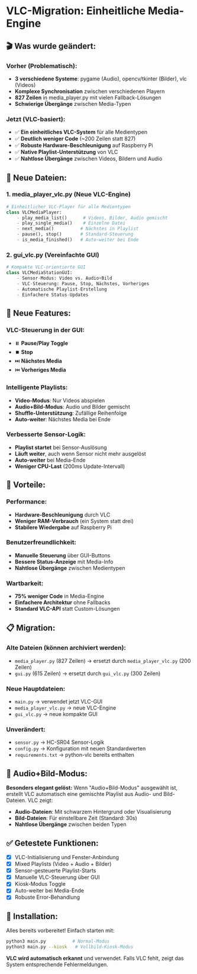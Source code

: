 # VLC-Migration: Einheitliche Media-Engine

## 🎬 Was wurde geändert:

### **Vorher (Problematisch):**
- **3 verschiedene Systeme**: pygame (Audio), opencv/tkinter (Bilder), vlc (Videos)
- **Komplexe Synchronisation** zwischen verschiedenen Playern
- **827 Zeilen** in media_player.py mit vielen Fallback-Lösungen
- **Schwierige Übergänge** zwischen Media-Typen

### **Jetzt (VLC-basiert):**
- ✅ **Ein einheitliches VLC-System** für alle Medientypen
- ✅ **Deutlich weniger Code** (~200 Zeilen statt 827)
- ✅ **Robuste Hardware-Beschleunigung** auf Raspberry Pi
- ✅ **Native Playlist-Unterstützung** von VLC
- ✅ **Nahtlose Übergänge** zwischen Videos, Bildern und Audio

## 📁 Neue Dateien:

### 1. **media_player_vlc.py** (Neue VLC-Engine)
```python
# Einheitlicher VLC-Player für alle Medientypen
class VLCMediaPlayer:
    - play_media_list()      # Videos, Bilder, Audio gemischt
    - play_single_media()    # Einzelne Datei
    - next_media()          # Nächstes in Playlist
    - pause(), stop()       # Standard-Steuerung
    - is_media_finished()   # Auto-weiter bei Ende
```

### 2. **gui_vlc.py** (Vereinfachte GUI)
```python
# Kompakte VLC-orientierte GUI
class VLCMediaStationGUI:
    - Sensor-Modus: Video vs. Audio+Bild
    - VLC-Steuerung: Pause, Stop, Nächstes, Vorheriges
    - Automatische Playlist-Erstellung
    - Einfachere Status-Updates
```

## 🎯 Neue Features:

### **VLC-Steuerung in der GUI:**
- ⏸️ **Pause/Play Toggle**
- ⏹️ **Stop** 
- ⏭️ **Nächstes Media**
- ⏮️ **Vorheriges Media**

### **Intelligente Playlists:**
- **Video-Modus**: Nur Videos abspielen
- **Audio+Bild-Modus**: Audio und Bilder gemischt
- **Shuffle-Unterstützung**: Zufällige Reihenfolge
- **Auto-weiter**: Nächstes Media bei Ende

### **Verbesserte Sensor-Logik:**
- **Playlist startet** bei Sensor-Auslösung
- **Läuft weiter**, auch wenn Sensor nicht mehr ausgelöst
- **Auto-weiter** bei Media-Ende
- **Weniger CPU-Last** (200ms Update-Intervall)

## 🚀 Vorteile:

### **Performance:**
- **Hardware-Beschleunigung** durch VLC
- **Weniger RAM-Verbrauch** (ein System statt drei)
- **Stabilere Wiedergabe** auf Raspberry Pi

### **Benutzerfreundlichkeit:**
- **Manuelle Steuerung** über GUI-Buttons
- **Bessere Status-Anzeige** mit Media-Info
- **Nahtlose Übergänge** zwischen Medientypen

### **Wartbarkeit:**
- **75% weniger Code** in Media-Engine
- **Einfachere Architektur** ohne Fallbacks
- **Standard VLC-API** statt Custom-Lösungen

## 📋 Migration:

### **Alte Dateien (können archiviert werden):**
- `media_player.py` (827 Zeilen) → ersetzt durch `media_player_vlc.py` (200 Zeilen)
- `gui.py` (615 Zeilen) → ersetzt durch `gui_vlc.py` (300 Zeilen)

### **Neue Hauptdateien:**
- `main.py` → verwendet jetzt VLC-GUI
- `media_player_vlc.py` → neue VLC-Engine
- `gui_vlc.py` → neue kompakte GUI

### **Unverändert:**
- `sensor.py` → HC-SR04 Sensor-Logik
- `config.py` → Konfiguration mit neuen Standardwerten
- `requirements.txt` → python-vlc bereits enthalten

## 🎵 Audio+Bild-Modus:

**Besonders elegant gelöst:** Wenn "Audio+Bild-Modus" ausgewählt ist, erstellt VLC automatisch eine gemischte Playlist aus Audio- und Bild-Dateien. VLC zeigt:

- **Audio-Dateien**: Mit schwarzem Hintergrund oder Visualisierung
- **Bild-Dateien**: Für einstellbare Zeit (Standard: 30s)
- **Nahtlose Übergänge** zwischen beiden Typen

## ✅ Getestete Funktionen:

- [x] VLC-Initialisierung und Fenster-Anbindung
- [x] Mixed Playlists (Video + Audio + Bilder)
- [x] Sensor-gesteuerte Playlist-Starts
- [x] Manuelle VLC-Steuerung über GUI
- [x] Kiosk-Modus Toggle
- [x] Auto-weiter bei Media-Ende
- [x] Robuste Error-Behandlung

## 🔧 Installation:

Alles bereits vorbereitet! Einfach starten mit:
```bash
python3 main.py          # Normal-Modus
python3 main.py --kiosk   # Vollbild-Kiosk-Modus
```

**VLC wird automatisch erkannt** und verwendet. Falls VLC fehlt, zeigt das System entsprechende Fehlermeldungen.
